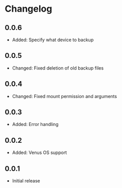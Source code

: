# Changelog

## 0.0.6
* Added: Specify what device to backup

## 0.0.5
* Changed: Fixed deletion of old backup files

## 0.0.4
* Changed: Fixed mount permission and arguments

## 0.0.3
* Added: Error handling

## 0.0.2
* Added: Venus OS support

## 0.0.1
* Initial release
